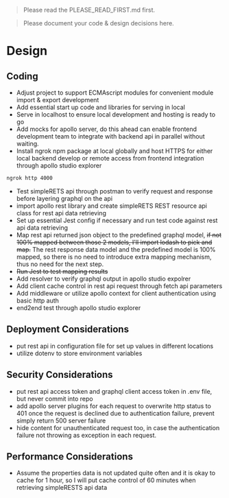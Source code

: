 > Please read the PLEASE_READ_FIRST.md first.

> Please document your code & design decisions here.

# Design

## Coding
- Adjust project to support ECMAscript modules for convenient module import & export development
- Add essential start up code and libraries for serving in local
- Serve in localhost to ensure local development and hosting is ready to go
- Add mocks for apollo server, do this ahead can enable frontend development team to integrate with backend api in parallel without waiting.
- Install ngrok npm package at local globally and host HTTPS for either local backend develop or remote access from frontend integration through apollo studio explorer
```bash
ngrok http 4000
```
- Test simpleRETS api through postman to verify request and response before layering graphql on the api
- import apollo rest library and create simpleRETS REST resource api class for rest api data retrieving
- Set up essential Jest config if necessary and run test code against rest api data retrieving
- Map rest api returned json object to the predefined graphql model, ~~if not 100% mapped between those 2 models, I'll import lodash to pick and map.~~ The rest response data model and the predefined model is 100% mapped, so there is no need to introduce extra mapping mechanism, thus no need for the next step.
- ~~Run Jest to test mapping results~~
- Add resolver to verify graphql output in apollo studio expolrer
- Add client cache control in rest api request through fetch api parameters 
- Add middleware or utilize apollo context for client authentication using basic http auth
- end2end test through apollo studio explorer

## Deployment Considerations
- put rest api in configuration file for set up values in different locations
- utilize dotenv to store environment variables

## Security Considerations
- put rest api access token and graphql client access token in .env file, but never commit into repo
- add apollo server plugins for each request to overwrite http status to 401 once the request is declined due to authentication failure, prevent simply return 500 server failure
- hide content for unauthenticated request too, in case the authentication failure not throwing as exception in each request.

## Performance Considerations
- Assume the properties data is not updated quite often and it is okay to cache for 1 hour, so I will put cache control of 60 minutes when retrieving simpleRESTS api data 
